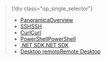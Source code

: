 > [!div class="op_single_selector"]
> * [<span data-ttu-id="30642-101">Panoramica</span><span class="sxs-lookup"><span data-stu-id="30642-101">Overview</span></span>](../articles/hdinsight/hdinsight-use-mapreduce.md)
> * [<span data-ttu-id="30642-102">SSH</span><span class="sxs-lookup"><span data-stu-id="30642-102">SSH</span></span>](../articles/hdinsight/hdinsight-hadoop-use-mapreduce-ssh.md)
> * [<span data-ttu-id="30642-103">Curl</span><span class="sxs-lookup"><span data-stu-id="30642-103">Curl</span></span>](../articles/hdinsight/hdinsight-hadoop-use-mapreduce-curl.md)
> * [<span data-ttu-id="30642-104">PowerShell</span><span class="sxs-lookup"><span data-stu-id="30642-104">PowerShell</span></span>](../articles/hdinsight/hdinsight-hadoop-use-mapreduce-powershell.md)
> * [<span data-ttu-id="30642-105">.NET SDK</span><span class="sxs-lookup"><span data-stu-id="30642-105">.NET SDK</span></span>](../articles/hdinsight/hdinsight-hadoop-use-mapreduce-dotnet-sdk.md)
> * [<span data-ttu-id="30642-106">Desktop remoto</span><span class="sxs-lookup"><span data-stu-id="30642-106">Remote Desktop</span></span>](../articles/hdinsight/hdinsight-hadoop-use-mapreduce-remote-desktop.md)
> 
> 

